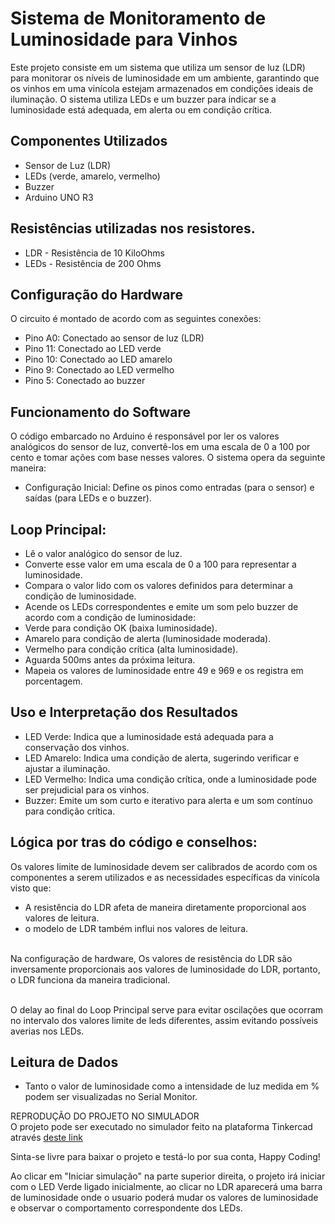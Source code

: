 # Sistema de Monitoramento de Luminosidade para Vinhos
Este projeto consiste em um sistema que utiliza um sensor de luz (LDR) para monitorar os níveis de luminosidade em um ambiente, garantindo que os vinhos em uma vinícola estejam armazenados em condições ideais de iluminação. O sistema utiliza LEDs e um buzzer para indicar se a luminosidade está adequada, em alerta ou em condição crítica.

## Componentes Utilizados
- Sensor de Luz (LDR)
- LEDs (verde, amarelo, vermelho)
- Buzzer
- Arduino UNO R3

## Resistências utilizadas nos resistores.
- LDR - Resistência de 10 KiloOhms
- LEDs - Resistência de 200 Ohms 


## Configuração do Hardware
O circuito é montado de acordo com as seguintes conexões:

- Pino A0: Conectado ao sensor de luz (LDR)
- Pino 11: Conectado ao LED verde
- Pino 10: Conectado ao LED amarelo
- Pino 9: Conectado ao LED vermelho
- Pino 5: Conectado ao buzzer


## Funcionamento do Software
O código embarcado no Arduino é responsável por ler os valores analógicos do sensor de luz, convertê-los em uma escala de 0 a 100 por cento e tomar ações com base nesses valores. O sistema opera da seguinte maneira:

- Configuração Inicial: Define os pinos como entradas (para o sensor) e saídas (para LEDs e o buzzer).

## Loop Principal:

- Lê o valor analógico do sensor de luz.
- Converte esse valor em uma escala de 0 a 100 para representar a luminosidade.
- Compara o valor lido com os valores definidos para determinar a condição de luminosidade.
- Acende os LEDs correspondentes e emite um som pelo buzzer de acordo com a condição de luminosidade:
- Verde para condição OK (baixa luminosidade).
- Amarelo para condição de alerta (luminosidade moderada).
- Vermelho para condição crítica (alta luminosidade).
- Aguarda 500ms antes da próxima leitura.
- Mapeia os valores de luminosidade entre 49 e 969 e os registra em porcentagem.


## Uso e Interpretação dos Resultados
- LED Verde: Indica que a luminosidade está adequada para a conservação dos vinhos.
- LED Amarelo: Indica uma condição de alerta, sugerindo verificar e ajustar a iluminação.
- LED Vermelho: Indica uma condição crítica, onde a luminosidade pode ser prejudicial para os vinhos.
- Buzzer: Emite um som curto e iterativo para alerta e um som contínuo para condição crítica.


## Lógica por tras do código e conselhos:
Os valores limite de luminosidade devem ser calibrados de acordo com os componentes a serem utilizados e as necessidades específicas da vinícola visto que:
- A resistência do LDR afeta de maneira diretamente proporcional aos valores de leitura.
- o modelo de LDR também influi nos valores de leitura.

<br> Na configuração de hardware, Os valores de resistência do LDR são inversamente proporcionais aos valores de luminosidade do LDR, portanto, o LDR funciona da maneira tradicional.

<br> O delay ao final do Loop Principal serve para evitar oscilações que ocorram no intervalo dos valores limite de leds diferentes, assim evitando possíveis 
averias nos LEDs.

## Leitura de Dados
- Tanto o valor de luminosidade como a intensidade de luz medida em % podem ser visualizadas no Serial Monitor.


REPRODUÇÃO DO PROJETO NO SIMULADOR 
<br> O projeto pode ser executado no simulador feito na plataforma Tinkercad através [deste link](https://www.tinkercad.com/things/jGqY1vAvV0G-copy-of-fotorresistor/editel?sharecode=N2K8ZdWc3xysvRHpDFuyUqw6gR07NM1Mtl-ZUBuellU)

Sinta-se livre para baixar o projeto e testá-lo por sua conta, Happy Coding!




Ao clicar em "Iniciar simulação" na parte superior direita, o projeto irá iniciar com o LED Verde ligado inicialmente, ao clicar no LDR aparecerá uma barra de luminosidade onde o usuario poderá mudar os valores de luminosidade e observar o comportamento correspondente dos LEDs. 




